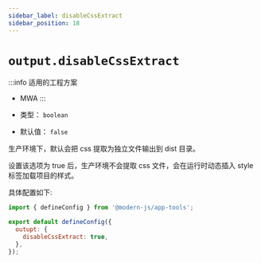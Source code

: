 ```yaml
---
sidebar_label: disableCssExtract
sidebar_position: 18
---
```


# `output.disableCssExtract`

:::info 适用的工程方案
* MWA
:::

* 类型： `boolean`
* 默认值： `false`

生产环境下，默认会把 css 提取为独立文件输出到 dist 目录。

设置该选项为 true 后，生产环境不会提取 css 文件，会在运行时动态插入 style 标签加载项目的样式。

具体配置如下:

```javascript title="modern.config.js"
import { defineConfig } from '@modern-js/app-tools';

export default defineConfig({
  outupt: {
    disableCssExtract: true,
  },
});
```
